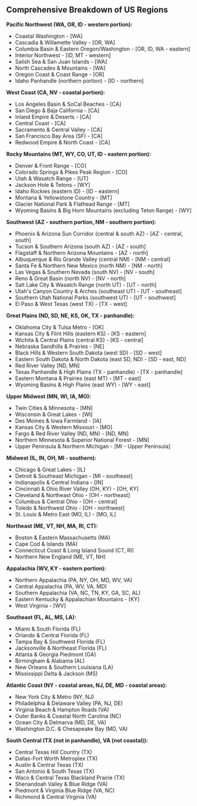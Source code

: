 ## Comprehensive Breakdown of US Regions

**Pacific Northwest (WA, OR, ID - western portion):**

- Coastal Washington - [WA]
- Cascadia & Willamette Valley - [OR, WA]
- Columbia Basin & Eastern Oregon/Washington - [OR, ID, WA - eastern]
- Interior Northwest - [ID, MT - western]
- Salish Sea & San Juan Islands - [WA]
- North Cascades & Mountains - [WA]
- Oregon Coast & Coast Range - [OR]
- Idaho Panhandle (northern portion) - [ID - northern]

**West Coast (CA, NV - coastal portion):**

- Los Angeles Basin & SoCal Beaches - [CA]
- San Diego & Baja California - [CA]
- Inland Empire & Deserts - [CA]
- Central Coast - [CA]
- Sacramento & Central Valley - [CA]
- San Francisco Bay Area (SF) - [CA]
- Redwood Empire & North Coast - [CA]

**Rocky Mountains (MT, WY, CO, UT, ID - eastern portion):**

- Denver & Front Range - [CO]
- Colorado Springs & Pikes Peak Region - [CO]
- Utah & Wasatch Range - [UT]
- Jackson Hole & Tetons - [WY]
- Idaho Rockies (eastern ID) - [ID - eastern]
- Montana & Yellowstone Country - [MT]
- Glacier National Park & Flathead Range - [MT]
- Wyoming Basins & Big Horn Mountains (excluding Teton Range) - [WY]

**Southwest (AZ - southern portion, NM - southern portion):**

- Phoenix & Arizona Sun Corridor (central & south AZ) - [AZ - central, south]
- Tucson & Southern Arizona (south AZ) - [AZ - south]
- Flagstaff & Northern Arizona Mountains - [AZ - north]
- Albuquerque & Rio Grande Valley (central NM) - [NM - central]
- Santa Fe & Northern New Mexico (north NM) - [NM - north]
- Las Vegas & Southern Nevada (south NV) - [NV - south]
- Reno & Great Basin (north NV) - [NV - north]
- Salt Lake City & Wasatch Range (north UT) - [UT - north]
- Utah's Canyon Country & Arches (southeast UT) - [UT - southeast]
- Southern Utah National Parks (southwest UT) - [UT - southwest]
- El Paso & West Texas (west TX) - [TX - west]

**Great Plains (ND, SD, NE, KS, OK, TX - panhandle):**

- Oklahoma City & Tulsa Metro - [OK]
- Kansas City & Flint Hills (eastern KS) - [KS - eastern]
- Wichita & Central Plains (central KS) - [KS - central]
- Nebraska Sandhills & Prairies - [NE]
- Black Hills & Western South Dakota (west SD) - [SD - west]
- Eastern South Dakota & North Dakota (east SD, ND) - [SD - east, ND]
- Red River Valley [ND, MN]
- Texas Panhandle & High Plains (TX - panhandle) - [TX - panhandle]
- Eastern Montana & Prairies (east MT) - [MT - east]
- Wyoming Basins & High Plains (east WY) - [WY - east]

**Upper Midwest (MN, WI, IA, MO):**

- Twin Cities & Minnesota - [MN]
- Wisconsin & Great Lakes - [WI]
- Des Moines & Iowa Farmland - [IA]
- Kansas City & Western Missouri - [MO]
- Fargo & Red River Valley (ND, MN) - [ND, MN]
- Northern Minnesota & Superior National Forest - [MN]
- Upper Peninsula & Northern Michigan - [MI - Upper Peninsula]

**Midwest (IL, IN, OH, MI - southern):**

- Chicago & Great Lakes - [IL]
- Detroit & Southeast Michigan - [MI - southeast]
- Indianapolis & Central Indiana - [IN]
- Cincinnati & Ohio River Valley (OH, KY) - [OH, KY]
- Cleveland & Northeast Ohio - [OH - northeast]
- Columbus & Central Ohio - [OH - central]
- Toledo & Northwest Ohio - [OH - northwest]
- St. Louis & Metro East (MO, IL) - [MO, IL]

**Northeast (ME, VT, NH, MA, RI, CT):**

- Boston & Eastern Massachusetts (MA)
- Cape Cod & Islands (MA)
- Connecticut Coast & Long Island Sound (CT, RI)
- Northern New England (ME, VT, NH)

**Appalachia (WV, KY - eastern portion):**

- Northern Appalachia (PA, NY, OH, MD, WV, VA)
- Central Appalachia (PA, WV, VA, MD)
- Southern Appalachia (VA, NC, TN, KY, GA, SC, AL)
- Eastern Kentucky & Appalachian Mountains - [KY]
- West Virginia - [WV]

**Southeast (FL, AL, MS, LA):**

- Miami & South Florida (FL)
- Orlando & Central Florida (FL)
- Tampa Bay & Southwest Florida (FL)
- Jacksonville & Northeast Florida (FL)
- Atlanta & Georgia Piedmont (GA)
- Birmingham & Alabama (AL)
- New Orleans & Southern Louisiana (LA)
- Mississippi Delta & Jackson (MS)

**Atlantic Coast (NY - coastal areas, NJ, DE, MD - coastal areas):**

- New York City & Metro (NY, NJ)
- Philadelphia & Delaware Valley (PA, NJ, DE)
- Virginia Beach & Hampton Roads (VA)
- Outer Banks & Coastal North Carolina (NC)
- Ocean City & Delmarva (MD, DE, VA)
- Washington D.C. & Chesapeake Bay (MD, VA)

**South Central (TX (not in panhandle), VA (not coastal)):**

- Central Texas Hill Country (TX)
- Dallas-Fort Worth Metroplex (TX)
- Austin & Central Texas (TX)
- San Antonio & South Texas (TX)
- Waco & Central Texas Blackland Prairie (TX)
- Shenandoah Valley & Blue Ridge (VA)
- Piedmont & Virginia Blue Ridge (VA, NC)
- Richmond & Central Virginia (VA)
